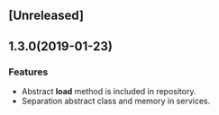 ## [Unreleased]

## 1.3.0(2019-01-23)
### Features
- Abstract **load** method is included in repository.
- Separation abstract class and memory in services.
